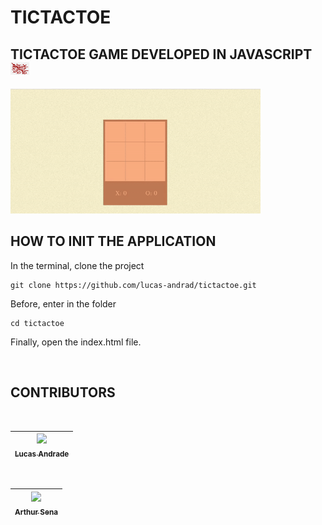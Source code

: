# TICTACTOE 
<h2>TICTACTOE GAME DEVELOPED IN JAVASCRIPT <img src="assets/secundary-icon.png" width="30px" height="20px"></h1>
<img src="assets/demo.gif" width="400px" height="200px">
<br>

   
## HOW TO INIT THE APPLICATION

<p>In the terminal, clone the project</p>

~~~shell
git clone https://github.com/lucas-andrad/tictactoe.git
~~~

<p>Before, enter in the folder</p>

~~~shell
cd tictactoe
~~~

<p>Finally, open the index.html file.</p>

<br>

## CONTRIBUTORS 

<br>

[<img src="https://avatars0.githubusercontent.com/u/64823667?s=400&u=b325c3dc0cf7de43c3300796a74470dae6d09c70&v=4" width=115 > <br> <sub> Lucas Andrade </sub>](https://github.com/lucas-andrad) |
| :---: |  

<br>

[<img src="https://avatars1.githubusercontent.com/u/49957403?s=460&u=170776941473671902ffee948e33b4a012829359&v=4" width=115 > <br> <sub> Arthur Sena </sub>](https://github.com/senaarth) |
| :---: |  